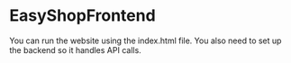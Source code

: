 # EasyShopFrontend
You can run the website using the index.html file. You also need to set up the backend so it handles API calls.
